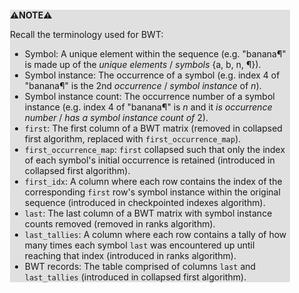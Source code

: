 <div style="margin:2em; background-color: #e0e0e0;">

<strong>⚠️NOTE️️️⚠️</strong>

Recall the terminology used for BWT:

 * Symbol: A unique element within the sequence (e.g. "banana¶" is made up of the *unique elements* / *symbols* {a, b, n, ¶}).
 * Symbol instance: The occurrence of a symbol (e.g. index 4 of "banana¶" is the 2nd *occurrence* / *symbol instance* of *n*).
 * Symbol instance count: The occurrence number of a symbol instance (e.g. index 4 of "banana¶" is *n* and it *is occurrence number* / *has a symbol instance count of* 2).
 * `first`: The first column of a BWT matrix (removed in collapsed first algorithm, replaced with `first_occurrence_map`).
 * `first_occurrence_map`: `first` collapsed such that only the index of each symbol's initial occurrence is retained (introduced in collapsed first algorithm).
 * `first_idx`: A column where each row contains the index of the corresponding `first` row's symbol instance within the original sequence (introduced in checkpointed indexes algorithm).
 * `last`: The last column of a BWT matrix with symbol instance counts removed (removed in ranks algorithm).
 * `last_tallies`: A column where each row contains a tally of how many times each symbol `last` was encountered up until reaching that index  (introduced in ranks algorithm).
 * BWT records: The table comprised of columns `last` and `last_tallies` (introduced in collapsed first algorithm).
</div>

